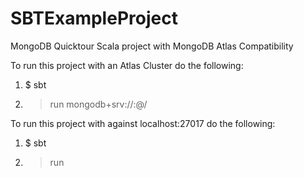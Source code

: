 # SBTExampleProject
MongoDB Quicktour Scala project with MongoDB Atlas Compatibility

To run this project with an Atlas Cluster do the following:
1. $ sbt
2. > run mongodb+srv://<USER>:<PASSWORD>@<CLUSTER>/

To run this project with against localhost:27017 do the following:
1. $ sbt
2. > run
